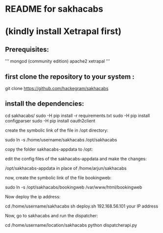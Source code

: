 # README for sakhacabs
(kindly install Xetrapal first)
==

## Prerequisites:

'''
mongod (community edition)
apache2
xetrapal 
'''

## first clone the repository to your system :

git clone https://github.com/hackegram/sakhacabs


## install the dependencies:

cd sakhacabs/
sudo -H pip install -r requirements.txt
sudo -H pip install configparser
sudo -H pip install oauth2client


create the symbolic link of the file in /opt directory:

sudo ln -s /home/username/sakhacabs /opt/sakhacabs


copy the folder sakhacabs-appdata to /opt:


edit the config files of the sakhacabs-appdata and make the changes:

/opt/sakhacabs-appdata in place of /home/arjun/sakhacabs 


now, create the symbolic link of the file bookingweb:

sudo ln -s /opt/sakhacabs/bookingweb /var/www/html/bookingweb


Now deploy the ip address:

cd /home/username/sakhacabs
 sh deploy.sh 192.168.56.101  your IP address
 

Now, go to sakhacabs and run the dispatcher:

cd /home/username/location/sakhacabs
python dispatcherapi.py




